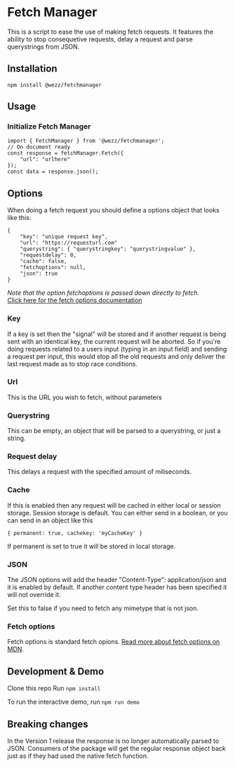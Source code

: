# Fetch Manager

This is a script to ease the use of making fetch requests. 
It features the ability to stop consequetive requests, delay a request and parse querystrings from JSON.

## Installation
```
npm install @wezz/fetchmanager
```

## Usage
### Initialize Fetch Manager
```
import { FetchManager } from '@wezz/fetchmanager';
// On document ready
const response = fetchManager.Fetch({
    "url": "urlhere"
});
const data = response.json();
```

## Options
When doing a fetch request you should define a options object that looks like this:
```
{
    "key": "unique request key",
    "url": "https://requesturl.com"
    "querystring": { "querystringkey": "querystringvalue" },
    "requestdelay": 0,
    "cache": false,
    "fetchoptions": null,
    "json": true
}
```
*Note that the option fetchoptions is passed down directly to fetch.*<br/>
[Click here for the fetch options documentation](https://developer.mozilla.org/en-US/docs/Web/API/Fetch_API/Using_Fetch#supplying_request_options)

### Key
If a key is set then the "signal" will be stored and if another request is being sent with an identical key, the current request will be aborted.
So if you're doing requests related to a users input (typing in an input field) and sending a request per input, this would stop all the old requests and only deliver the last request made as to stop race conditions.

### Url
This is the URL you wish to fetch, without parameters

### Querystring
This can be empty, an object that will be parsed to a querystring, or just a string.

### Request delay
This delays a request with the specified amount of miliseconds. 

### Cache
If this is enabled then any request will be cached in either local or session storage. Session storage is default.
You can either send in a boolean, 
or you can send in an object like this
```
{ permanent: true, cachekey: 'myCacheKey' }
```

If permanent is set to true it will be stored in local storage.

### JSON
The JSON options will add the header "Content-Type": application/json and it is enabled by default.
If another content type header has been specified it will not override it. 

Set this to false if you need to fetch any mimetype that is not json.

### Fetch options
Fetch options is standard fetch opions.
[Read more about fetch options on MDN](https://developer.mozilla.org/en-US/docs/Web/API/Fetch_API/Using_Fetch#supplying_request_options).


## Development & Demo
Clone this repo
Run
``` npm install ```

To run the interactive demo, run 
``` npm run demo ```


## Breaking changes
In the Version 1 release the response is no longer automatically parsed to JSON. 
Consumers of the package will get the regular response object back just as if they had used the native fetch function.
